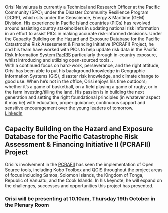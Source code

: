 Orisi Naivalurua is currently a Technical and Research Officer at the Pacific Community (SPC); under the Disaster Community Resilience Program (DCRP), which sits under the Geoscience, Energy & Maritime (GEM) Division. His experience in Pacific Island countries (PICs) has revolved around assisting country stakeholders in updating national risk information in an effort to assist PICs in making accurate risk-informed decisions. Under the Capacity Building on the Hazard and Exposure Database for the Pacific Catastrophe Risk Assessment & Financing Initiative (PCRAFI) Project, he and his team have worked with PICs to help update risk data in the Pacific Risk Information System [PacRIS](https://risk.spc.int/) particularly through in-country exposure, whilst introducing and utilizing open-sourced tools. .<br/>
With a continued focus on hard-work, perseverance, and the right attitude, Orisi has been able to put his background knowledge in Geographic Information Systems (GIS), disaster risk knowledge, and climate change to good use. When he’s not in the office, Orisi enjoys his time outdoors; whether it’s a game of basketball, on a field playing a game of rugby, or in the farm investing/tilling the land. His passion is in building the next generation and setting the right foundational principles (in whatever aspect it may be) with education, proper guidance, continuous support and sensitive encouragement over the young leaders of tomorrow. 
 <br/>
 [LinkedIn](https://www.linkedin.com/in/orisi-naivalurua-75b8161ba)<br/>
## Capacity Building on the Hazard and Exposure Database for the Pacific Catastrophe Risk Assessment & Financing Initiative II (PCRAFII) Project<br/>
Orisi's involvement in the [PCRAFII]( https://gem.spc.int/projects/capacity-building-on-the-hazard-and-exposure-database-for-pacific-catastrophe-risk) has seen the implementation of Open Source tools, including Kobo Toolbox and QGIS throughout the project areas of focus including Samoa, Solomon Islands, the Kingdom of Tonga, Republic of Vanuatu, and the Cook Islands. In his keynote, he will expand on the challenges, successes and opportunities this project has presented. 

 ### Orisi will be presenting at 10.10am, Thursday 19th October in the Plenary Room
